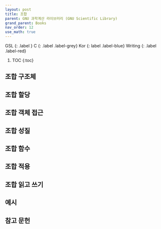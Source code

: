 ```yaml
---
layout: post
title: 조합
parent: GNU 과학계산 라이브러리 (GNU Scientific Library)
grand_parent: Books
nav_order: 12
use_math: true
---
```


GSL
{: .label }
C
{: .label .label-grey}
Kor
{: label .label-blue}
Writing
{: .label .label-red}

1. TOC
{:toc}


## 조합 구조체

## 조합 할당

## 조합 객체 접근

## 조합 성질

## 조합 함수

## 조합 적용

## 조합 읽고 쓰기

## 예시

## 참고 문헌